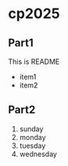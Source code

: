 # cp2025

## Part1
This is README
- item1
- item2

## Part2
1. sunday
1. monday
1. tuesday
1. wednesday
